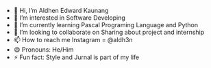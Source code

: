 - 👋 Hi, I’m Aldhen Edward Kaunang
- 👀 I’m interested in Software Developing
- 🌱 I’m currently learning Pascal Programing Language and Python
- 💞️ I’m looking to collaborate on Sharing about project and internship
- 📫 How to reach me Instagram = @aldh3n
- 😄 Pronouns: He/Him
- ⚡ Fun fact: Style and Jurnal is part of my life

<!---
Onlyons/Onlyons is a ✨ special ✨ repository because its `README.md` (this file) appears on your GitHub profile.
You can click the Preview link to take a look at your changes.
--->
